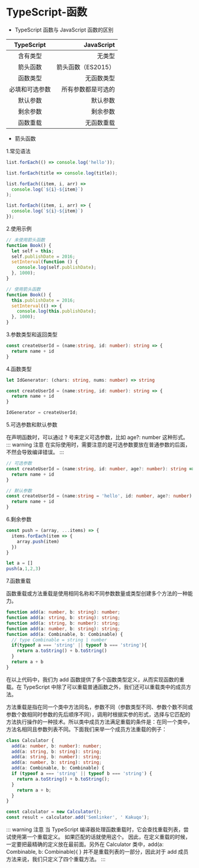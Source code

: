 # TypeScript-函数

- TypeScript 函数与 JavaScript 函数的区别

|TypeScript|JavaScript|
|:--:|---:|
|含有类型|无类型|
|箭头函数|箭头函数（ES2015）|
|函数类型|无函数类型|
|必填和可选参数|所有参数都是可选的|
|默认参数|默认参数|
|剩余参数|剩余参数|
|函数重载|无函数重载|

- 箭头函数

1.常见语法
```ts
list.forEach(() => console.log('hello'));

list.forEach(title => console.log(title));

list.forEach((item, i, arr) => 
  console.log(`${i}-${item}`)
);

list.forEach((item, i, arr) => {
  console.log(`${i}-${item}`)
});
```

2.使用示例
```ts
// 未使用箭头函数
function Book() {
  let self = this;
  self.publishDate = 2016;
  setInterval(function () {
    console.log(self.publishDate);
  }, 1000);
}

// 使用箭头函数
function Book() {
  this.publishDate = 2016;
  setInterval(() => {
    console.log(this.publishDate);
  }, 1000);
}
```

3.参数类型和返回类型
```ts
const createUserId = (name:string, id: number): string => {
  return name + id
}
```

4.函数类型
```ts
let IdGenerator: (chars: string, nums: number) => string

const createUserId = (name:string, id: number): string => {
  return name + id
}

IdGenerator = createUserId;
```

5.可选参数和默认参数

在声明函数时，可以通过 ? 号来定义可选参数，比如 age?: number 这种形式。
::: warning 注意
在实际使用时，需要注意的是可选参数要放在普通参数的后面，不然会导致编译错误。
:::
```ts
// 可选参数
const createUserId = (name:string, id: number, age?: number): string => {
  return name + id
}

// 默认参数
const createUserId = (name:string = 'hello', id: number, age?: number): string => {
  return name + id
}
```
6.剩余参数
```ts
const push = (array, ...items) => {
  items.forEach(item => {
    array.push(item)
  })
}

let a = []
push(a,1,2,3)
```

7.函数重载

函数重载或方法重载是使用相同名称和不同参数数量或类型创建多个方法的一种能力。
```ts
function add(a: number, b: string): number;
function add(a: string, b: string): string;
function add(a: string, b: number): string;
function add(a: number, b: string): string;
function add(a: Combinable, b: Combinable) {
  // type Combinable = string | number
  if(typeof a === 'string' || typeof b === 'string'){
    return a.toString() + b.toString()
  }
  return a + b
}
```
在以上代码中，我们为 add 函数提供了多个函数类型定义，从而实现函数的重载。在 TypeScript 中除了可以重载普通函数之外，我们还可以重载类中的成员方法。

方法重载是指在同一个类中方法同名，参数不同（参数类型不同、参数个数不同或参数个数相同时参数的先后顺序不同），调用时根据实参的形式，选择与它匹配的方法执行操作的一种技术。所以类中成员方法满足重载的条件是：在同一个类中，方法名相同且参数列表不同。下面我们来举一个成员方法重载的例子：
```ts
class Calculator {
  add(a: number, b: number): number;
  add(a: string, b: string): string;
  add(a: string, b: number): string;
  add(a: number, b: string): string;
  add(a: Combinable, b: Combinable) {
  if (typeof a === 'string' || typeof b === 'string') {
    return a.toString() + b.toString();
  }
    return a + b;
  }
}

const calculator = new Calculator();
const result = calculator.add('Semlinker', ' Kakuqo');
```
::: warning 注意
当 TypeScript 编译器处理函数重载时，它会查找重载列表，尝试使用第一个重载定义。 如果匹配的话就使用这个。 因此，在定义重载的时候，一定要把最精确的定义放在最前面。另外在 Calculator 类中，add(a: Combinable, b: Combinable){ } 并不是重载列表的一部分，因此对于 add 成员方法来说，我们只定义了四个重载方法。
:::
